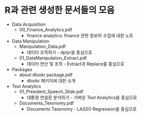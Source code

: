 # R과 관련 생성한 문서들의 모음

* Data Acquisition
    + 00_Finance_Analytics.pdf
        + finance analytics: finance 관련 정보의 수집에 대한 노트
* Data Manipulation
    + Manipulation_Data.pdf
        + 데이터 조작하기 - dplyr을 중심으로
    + 01_DataManipulation_Extract.pdf
        + 데이터 연산 및 조작 - Extract과 Replace를 중심으로
* Packages
    + about dlookr package.pdf
        + dlookr 패키지에 대한 소개
* Text Analytics
    + 01_President_Speech_Slide.pdf
        + 대통령 연설문 분석하기 - 가벼운 Text Analytics을 중심으로
    + Documents_Texonomy.pdf
        + Documents Taxonomy - LASSO Regression을 중심으로


